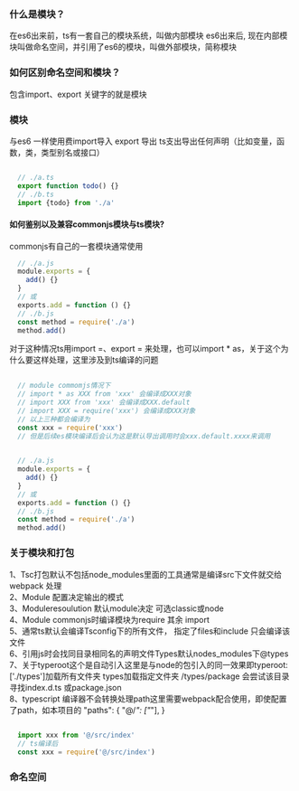 ### 什么是模块？
在es6出来前，ts有一套自己的模块系统，叫做内部模块
es6出来后, 现在内部模块叫做命名空间，并引用了es6的模块，叫做外部模块，简称模块

### 如何区别命名空间和模块？
包含import、export 关键字的就是模块

### 模块
与es6 一样使用费import导入 export 导出
ts支出导出任何声明（比如变量，函数，类，类型别名或接口）
``` typescript 

  // ./a.ts
  export function todo() {}
  // ./b.ts
  import {todo} from './a'

```

#### 如何鉴别以及兼容commonjs模块与ts模块?

commonjs有自己的一套模块通常使用
``` typescript
  // ./a.js
  module.exports = {
    add() {}
  } 
  // 或 
  exports.add = function () {}
  // ./b.js
  const method = require('./a')
  method.add()
```
对于这种情况ts用import =、export = 来处理，也可以import * as，关于这个为什么要这样处理，这里涉及到ts编译的问题
``` typescript
  
  // module commomjs情况下
  // import * as XXX from 'xxx' 会编译成XXX对象   
  // import XXX from 'xxx' 会编译成XXX.default
  // import XXX = require('xxx') 会编译成XXX对象
  // 以上三种都会编译为
  const xxx = require('xxx')
  // 但是后续es模块编译后会认为这是默认导出调用时会xxx.default.xxxx来调用
```

``` typescript
  
  // ./a.js
  module.exports = {
    add() {}
  } 
  // 或 
  exports.add = function () {}
  // ./b.js
  const method = require('./a')
  method.add()

```

### 关于模块和打包
1、Tsc打包默认不包括node_modules里面的工具通常是编译src下文件就交给webpack 处理  
2、Module 配置决定输出的模式  
3、Moduleresoulution 默认module决定 可选classic或node  
4、Module commonjs时编译模块为require 其余 import  
5、通常ts默认会编译Tsconfig下的所有文件， 指定了files和include 只会编译该文件  
6、引用js时会找同目录相同名的声明文件Types默认nodes_modules下@types  
7、关于typeroot这个是自动引入这里是与node的包引入的同一效果即typeroot: ['./types']加载所有文件夹 types加载指定文件夹 /types/package 会尝试该目录寻找index.d.ts 或package.json  
8、typescript 编译器不会转换处理path这里需要webpack配合使用，即使配置了path，如本项目的
"paths": {
  "@/*": ["*"],
}

``` typescript
  
  import xxx from '@/src/index'
  // ts编译后
  const xxx = require('@/src/index')
```

### 命名空间


<!-- 若ts文件中存在declare 和 import 或 export 则为局部模块 没有export 只有declare则为全局模块
 






类型保护 typeof  instanceof 断言 谓词

索引类型查询 keyof 返回公共属性名联合 a: {b: number, c: number} keyof a => b|c

不提倡在namespace 使用模块
Namespace /// <reference path=””/> declare下 export无效默认命名空间内全部可见
/// <reference types=””/> 声明依赖
Module ‘ddd’ 只能在环境模块声明 即declare下不能出现import export
Module ddd 与namespace一致

Export =    import = require()用来导出common amd模块 export = 只能单独使用
Export as namespace umd 库 全局命名空间在模块中使用导出内容为export的内容
Export const aaa:string
其他模块可用 umd.aaa -->


